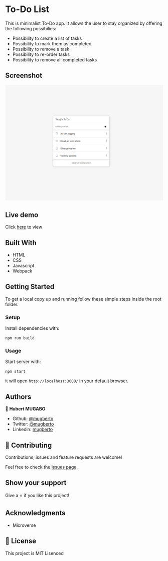 # To-Do List
This is minimalist To-Do app. It allows the user to stay organized by offering the following possibilies:
- Possibility to create a list of tasks 
- Possibility to mark them as completed
- Possibility to remove a task
- Possibility to re-order tasks
- Possibility to remove all completed tasks

## Screenshot

![Screenshot](./To-do-list.png)

## Live demo

Click [here](https://mugberto.github.io/to-do-list/) to view

## Built With

- HTML
- CSS
- Javascript
- Webpack


## Getting Started

To get a local copy up and running follow these simple steps inside the root folder.

### Setup

Install dependencies with:

```
npm run build
```

### Usage

Start server with:

```
npm start
```

it will open `http://localhost:3000/` in your default browser.

## Authors

👤 **Hubert MUGABO**

- Github: [@mugberto](https://github.com/mugberto)
- Twitter: [@mugberto](https://twitter.com/mugberto)
- Linkedin: [mugberto](https://www.linkedin.com/in/hubert-mugabo-23144b6a/)

## 🤝 Contributing

Contributions, issues and feature requests are welcome!

Feel free to check the [issues page](https://github.com/mugberto/to-do-list/issues).

## Show your support

Give a ⭐️ if you like this project!

## Acknowledgments

- Microverse

## 📝 License

This project is MIT Lisenced